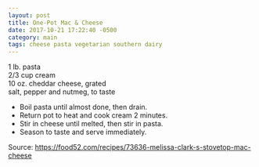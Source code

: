 ```yaml
---
layout: post
title: One-Pot Mac & Cheese
date: 2017-10-21 17:22:40 -0500
category: main
tags: cheese pasta vegetarian southern dairy
---
```

1 lb. pasta  
2/3 cup cream  
10 oz. cheddar cheese, grated  
salt, pepper and nutmeg, to taste  
<ul>
 	<li>Boil pasta until almost done, then drain.</li>
 	<li>Return pot to heat and cook cream 2 minutes.</li>
 	<li>Stir in cheese until melted, then stir in pasta.</li>
 	<li>Season to taste and serve immediately.</li>
</ul>
Source: <a href="https://food52.com/recipes/73636-melissa-clark-s-stovetop-mac-cheese">https://food52.com/recipes/73636-melissa-clark-s-stovetop-mac-cheese</a>
